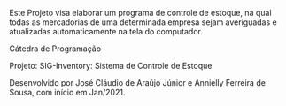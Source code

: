 Este Projeto visa elaborar um programa de controle de estoque, na qual todas as mercadorias de uma determinada empresa sejam averiguadas e atualizadas automaticamente na tela do computador.

Cátedra de Programação

Projeto: SIG-Inventory: Sistema de Controle de Estoque

Desenvolvido por José Cláudio de Araújo Júnior e Annielly Ferreira de Sousa, com início em Jan/2021.
